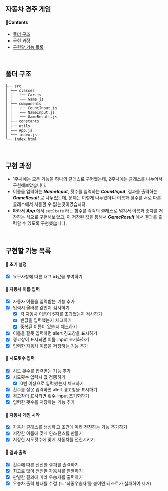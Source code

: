 ## 자동차 경주 게임

#### 📌Contents

- [폴더 구조](#folder)
- [구현 과정](#process)
- [구현할 기능 목록](#feature)

<br>

## <a name="folder"></a>폴더 구조

```
├── src
│ ├── classes
│ │   ├── Car.js
│ │   └── Game.js
│ ├── components
│ │   ├── CountInput.js
│ │   ├── NameInput.js
│ │   └── GameResult.js
│ ├── constants
│ ├── utils
│ ├── App.js
│ └── index.js
└── index.html
```

<br>

## <a name="process"></a> 구현 과정

- 1주차에는 모든 기능을 하나의 클래스로 구현했는데, 2주차에는 클래스를 나누어서 구현해보았습니다.
- 이름을 입력하는 **_NameInput_**, 횟수를 입력하는 **_CountInput_**, 결과를 출력하는 **_GameResult_** 로 나누었는데, 문제는 이렇게 나누었더니 이름과 횟수를 서로 다른 클래스에서 사용할 수 없는것이였습니다.
- 따라서 **_App_** 에서 `setState` 라는 함수를 각각의 클래스로 넘겨서 이름과 숫자를 저장하는 식으로 구현해보았고, 이 저장된 값을 통해서 **_GameResult_** 에서 결과를 출력할 수 있도록 구현했습니다.

<br>

## <a name="feature"></a>구현할 기능 목록

#### 📌 초기 설정

- [x] 요구사항에 따른 태그 id값을 부여하기

#### 📌 자동차 이름 입력

- [x] 자동자 이름을 입력받는 기능 추가
- [x] 입력시 올바른 값인지 검사하기
  - [x] 각 자동차 이름이 5자를 초과했는지 검사하기
  - [x] 빈값을 입력했는지 체크하기
  - [x] 중복된 이름이 있는지 체크하기
- [x] 이름을 잘못 입력하면 alert 경고창을 표시하기
- [x] 경고창이 표시되면 이름 input 초기화하기
- [x] 입력한 자동차 이름을 저장하는 기능 추가

#### 📌 시도횟수 입력

- [x] 시도 횟수를 입력받는 기능 추가
- [x] 시도횟수 입력시 값 검증하기
  - [x] 0번 이상으로 입력했는지 체크하기
- [x] 횟수를 잘못 입력하면 alert 경고창을 표시하기
- [x] 경고창이 표시되면 횟수 input 초기화하기
- [x] 입력한 횟수를 저장하는 기능 추가

#### 📌 자동차 게임 시작

- [x] 자동차 클래스를 생성하고 조건에 따라 전진하는 기능 추가하기
- [x] 저장한 이름에 맞게 인스턴스를 만들기
- [x] 저장한 시도횟수에 맞게 자동차를 전진시키기

#### 📌 결과 출력

- [x] 횟수에 따른 전진한 결과를 출력하기
- [x] 최고로 많이 전진한 자동차를 판별하기
- [x] 판별한 결과에 따라 우승자를 출력하기
- [x] 우승차 출력 형태를 수정 (💥 '최종우승자'를 붙이면 테스트가 실패하여 제거)

<br>

